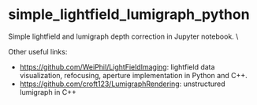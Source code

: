 # simple_lightfield_lumigraph_python

Simple lightfield and lumigraph depth correction in Jupyter notebook. \

Other useful links:
- https://github.com/WeiPhil/LightFieldImaging: lightfield data visualization, refocusing, aperture implementation in Python and C++.
- https://github.com/croft123/LumigraphRendering: unstructured lumigraph in C++

